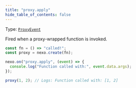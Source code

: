```yaml
---
title: "proxy.apply"
hide_table_of_contents: false
---
```


Type: [`ProxyEvent`](../../api/classes/ProxyEvent)

Fired when a proxy-wrapped function is invoked.

```typescript
const fn = () => "called!";
const proxy = nexo.create(fn);

nexo.on("proxy.apply", (event) => {
  console.log("Function called with:", event.data.args);
});

proxy(1, 2); // Logs: Function called with: [1, 2]
```
